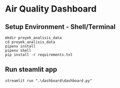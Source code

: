 # Air Quality Dashboard

## Setup Environment - Shell/Terminal

```
mkdir proyek_analisis_data
cd proyek_analisis_data
pipenv install
pipenv shell
pip install -r requirements.txt
```


## Run steamlit app
```
streamlit run ".\dashboard\dashboard.py"
```
